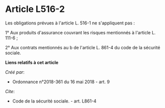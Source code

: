# Article L516-2

Les obligations prévues à l'article L. 516-1 ne s'appliquent pas :

1° Aux produits d'assurance couvrant les risques mentionnés à l'article L. 111-6 ;

2° Aux contrats mentionnés au b de l'article L. 861-4 du code de la sécurité sociale.

**Liens relatifs à cet article**

_Créé par_:

  - Ordonnance n°2018-361 du 16 mai 2018 - art. 9

_Cite_:

  - Code de la sécurité sociale. - art. L861-4
